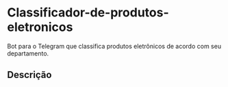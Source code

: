 # Classificador-de-produtos-eletronicos
Bot para o Telegram que classifica produtos eletrônicos de acordo com seu departamento.
## Descrição
